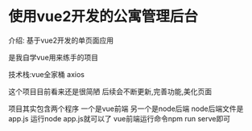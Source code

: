 # 使用vue2开发的公寓管理后台
介绍:
基于vue2开发的单页面应用 

是我自学vue用来练手的项目 

技术栈:vue全家桶 axios 

这个项目目前看来还是很简陋 后续会不断更新,完善功能,美化页面

项目其实包含两个程序 一个是vue前端 另一个是node后端 node后端文件是app.js 运行node app.js就可以了 vue前端运行命令npm run serve即可
